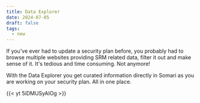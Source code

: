 ```yaml
---
title: Data Explorer
date: 2024-07-05
draft: false
tags:
  - new
---
```


If you've ever had to update a security plan before, you probably had to browse multiple websites providing SRM related data, filter it out and make sense of it. It's tedious and time consuming. Not anymore!

With the Data Explorer you get curated information directly in Somari as you are working on your security plan. All in one place.

{{< yt 5iDMUSyAIOg >}}